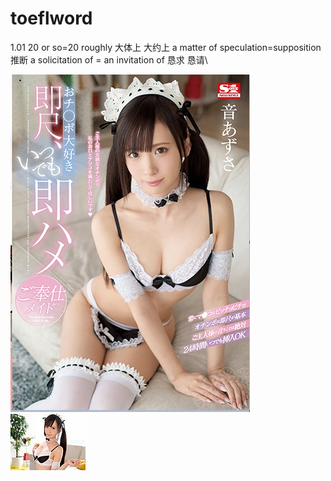 # toeflword
1.01 20 or so=20 roughly 大体上 大约上 a matter of speculation=supposition 推断 a solicitation of = an invitation of 恳求 恳请\ 


![](QQ截图20190101133144.png)
![](ssni00319-10.jpg)
